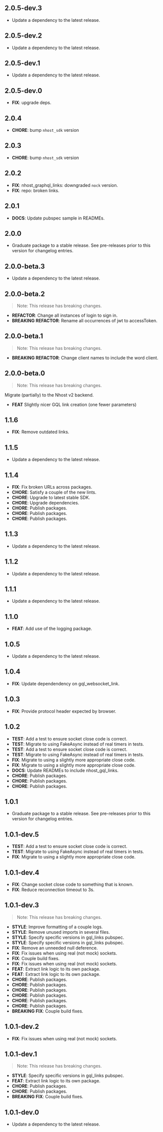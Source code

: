 ## 2.0.5-dev.3

 - Update a dependency to the latest release.

## 2.0.5-dev.2

 - Update a dependency to the latest release.

## 2.0.5-dev.1

 - Update a dependency to the latest release.

## 2.0.5-dev.0

 - **FIX**: upgrade deps.

## 2.0.4

- **CHORE**: bump `nhost_sdk` version

## 2.0.3

- **CHORE**: bump `nhost_sdk` version

## 2.0.2

- **FIX**: nhost_graphql_links: downgraded `nock` version.
- **FIX**: repo: broken links.

## 2.0.1

- **DOCS**: Update pubspec sample in READMEs.

## 2.0.0

- Graduate package to a stable release. See pre-releases prior to this version for changelog entries.

## 2.0.0-beta.3

- Update a dependency to the latest release.

## 2.0.0-beta.2

> Note: This release has breaking changes.

- **REFACTOR**: Change all instances of login to sign in.
- **BREAKING** **REFACTOR**: Rename all occurrences of jwt to accessToken.

## 2.0.0-beta.1

> Note: This release has breaking changes.

- **BREAKING** **REFACTOR**: Change client names to include the word client.

## 2.0.0-beta.0

> Note: This release has breaking changes.

Migrate (partially) to the Nhost v2 backend.

- **FEAT** Slightly nicer GQL link creation (one fewer parameters)

## 1.1.6

- **FIX**: Remove outdated links.

## 1.1.5

- Update a dependency to the latest release.

## 1.1.4

- **FIX**: Fix broken URLs across packages.
- **CHORE**: Satisfy a couple of the new lints.
- **CHORE**: Upgrade to latest stable SDK.
- **CHORE**: Upgrade dependencies.
- **CHORE**: Publish packages.
- **CHORE**: Publish packages.
- **CHORE**: Publish packages.

## 1.1.3

- Update a dependency to the latest release.

## 1.1.2

- Update a dependency to the latest release.

## 1.1.1

- Update a dependency to the latest release.

## 1.1.0

- **FEAT**: Add use of the logging package.

## 1.0.5

- Update a dependency to the latest release.

## 1.0.4

- **FIX**: Update dependendency on gql_websocket_link.

## 1.0.3

- **FIX**: Provide protocol header expected by browser.

## 1.0.2

- **TEST**: Add a test to ensure socket close code is correct.
- **TEST**: Migrate to using FakeAsync instead of real timers in tests.
- **TEST**: Add a test to ensure socket close code is correct.
- **TEST**: Migrate to using FakeAsync instead of real timers in tests.
- **FIX**: Migrate to using a slightly more appropriate close code.
- **FIX**: Migrate to using a slightly more appropriate close code.
- **DOCS**: Update READMEs to include nhost_gql_links.
- **CHORE**: Publish packages.
- **CHORE**: Publish packages.
- **CHORE**: Publish packages.

## 1.0.1

- Graduate package to a stable release. See pre-releases prior to this version for changelog entries.

## 1.0.1-dev.5

- **TEST**: Add a test to ensure socket close code is correct.
- **TEST**: Migrate to using FakeAsync instead of real timers in tests.
- **FIX**: Migrate to using a slightly more appropriate close code.

## 1.0.1-dev.4

- **FIX**: Change socket close code to something that is known.
- **FIX**: Reduce reconnection timeout to 3s.

## 1.0.1-dev.3

> Note: This release has breaking changes.

- **STYLE**: Improve formatting of a couple logs.
- **STYLE**: Remove unused imports in several files.
- **STYLE**: Specify specific versions in gql_links pubspec.
- **STYLE**: Specify specific versions in gql_links pubspec.
- **FIX**: Remove an unneeded null deference.
- **FIX**: Fix issues when using real (not mock) sockets.
- **FIX**: Couple build fixes.
- **FIX**: Fix issues when using real (not mock) sockets.
- **FEAT**: Extract link logic to its own package.
- **FEAT**: Extract link logic to its own package.
- **CHORE**: Publish packages.
- **CHORE**: Publish packages.
- **CHORE**: Publish packages.
- **CHORE**: Publish packages.
- **CHORE**: Publish packages.
- **CHORE**: Publish packages.
- **BREAKING** **FIX**: Couple build fixes.

## 1.0.1-dev.2

- **FIX**: Fix issues when using real (not mock) sockets.

## 1.0.1-dev.1

> Note: This release has breaking changes.

- **STYLE**: Specify specific versions in gql_links pubspec.
- **FEAT**: Extract link logic to its own package.
- **CHORE**: Publish packages.
- **CHORE**: Publish packages.
- **BREAKING** **FIX**: Couple build fixes.

## 1.0.1-dev.0

- Update a dependency to the latest release.
